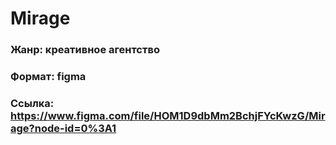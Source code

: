 # Mirage
### Жанр: креативное агентство
### Формат: figma
### Ссылка: https://www.figma.com/file/HOM1D9dbMm2BchjFYcKwzG/Mirage?node-id=0%3A1

